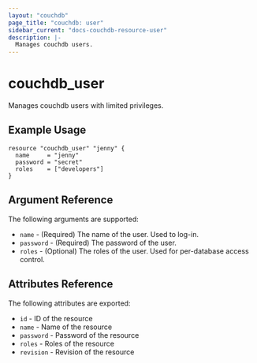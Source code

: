 ```yaml
---
layout: "couchdb"
page_title: "couchdb: user"
sidebar_current: "docs-couchdb-resource-user"
description: |-
  Manages couchdb users.
---
```


# couchdb\_user

Manages couchdb users with limited privileges.

## Example Usage

```hcl
resource "couchdb_user" "jenny" {
  name     = "jenny"
  password = "secret"
  roles    = ["developers"]
}
```

## Argument Reference

The following arguments are supported:

* `name` - (Required) The name of the user. Used to log-in.
* `password` - (Required) The password of the user.
* `roles` - (Optional) The roles of the user. Used for per-database access control.

## Attributes Reference

The following attributes are exported:

* `id` - ID of the resource
* `name` - Name of the resource
* `password` - Password of the resource
* `roles` - Roles of the resource
* `revision` - Revision of the resource
